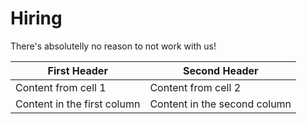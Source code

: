 # Hiring
There's absolutelly no reason to not work with us!


First Header | Second Header
------------ | -------------
Content from cell 1 | Content from cell 2
Content in the first column | Content in the second column